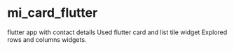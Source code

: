 # mi_card_flutter
flutter app with contact details
Used flutter card and list tile widget
Explored rows and columns widgets.
